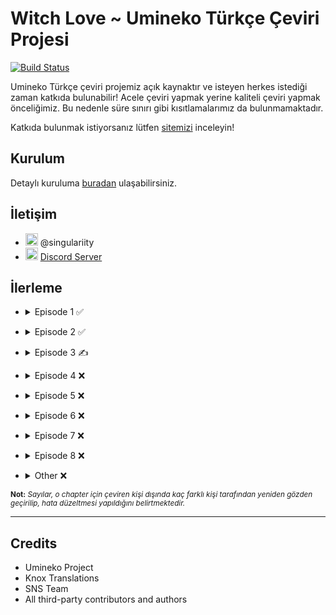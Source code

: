 # Witch Love ~ Umineko Türkçe Çeviri Projesi

[![Build Status](../../workflows/Build/badge.svg)](../../actions)

Umineko Türkçe çeviri projemiz açık kaynaktır ve isteyen herkes istediği zaman katkıda bulunabilir! Acele çeviri yapmak yerine kaliteli çeviri yapmak önceliğimiz. Bu nedenle süre sınırı gibi kısıtlamalarımız da bulunmamaktadır.

Katkıda bulunmak istiyorsanız lütfen [sitemizi](https://witch-love.com/umineko/contributing/info) inceleyin!

## Kurulum
Detaylı kuruluma [buradan](https://witch-love.com/umineko/installation) ulaşabilirsiniz.

## İletişim
- <img src="https://i.imgur.com/62IuQAp.png" width=20 title="Discord" />  @singulariity
- <img src="https://i.imgur.com/62IuQAp.png" width=20 title="Discord" />  [Discord Server](https://discord.gg/jyD5jn9Vpd)

## İlerleme
* <details>
  <summary>Episode 1 ✅</summary>

   * Story
      * [Chapter 0 (Prologue)](../../tree/master/story/ep1/tr/umi1_op.txt) ✅
      * [Chapter 1](../../tree/master/story/ep1/tr/umi1_1.txt) ✅
      * [Chapter 2](../../tree/master/story/ep1/tr/umi1_2.txt) ✅
      * [Chapter 3](../../tree/master/story/ep1/tr/umi1_3.txt) ✅
      * [Chapter 4](../../tree/master/story/ep1/tr/umi1_4.txt) ✅
      * [Chapter 5](../../tree/master/story/ep1/tr/umi1_5.txt) ✅
      * [Chapter 6](../../tree/master/story/ep1/tr/umi1_6.txt) ✅
      * [Chapter 7](../../tree/master/story/ep1/tr/umi1_7.txt) ✅
      * [Chapter 8](../../tree/master/story/ep1/tr/umi1_8.txt) ✅
      * [Chapter 9](../../tree/master/story/ep1/tr/umi1_9.txt) ✅
      * [Chapter 10](../../tree/master/story/ep1/tr/umi1_10.txt) ✅
      * [Chapter 11](../../tree/master/story/ep1/tr/umi1_11.txt) ✅
      * [Chapter 12](../../tree/master/story/ep1/tr/umi1_12.txt) ✅
      * [Chapter 13](../../tree/master/story/ep1/tr/umi1_13.txt) ✅
      * [Chapter 14](../../tree/master/story/ep1/tr/umi1_14.txt) ✅
      * [Chapter 15](../../tree/master/story/ep1/tr/umi1_15.txt) ✅
      * [Chapter 16](../../tree/master/story/ep1/tr/umi1_16.txt) ✅
      * [Chapter 17](../../tree/master/story/ep1/tr/umi1_17.txt) ✅
      * [Chapter 18 (Tea Party)](../../tree/master/story/ep1/tr/umi1_18.txt) ✅
      * [Chapter 19 (Hidden Tea Party)](../../tree/master/story/ep1/tr/umi1_19.txt) ✅
   * Other
      * [Tips Titles](../../blob/master/script/tr/menu.txt#L2-L9) ✅
      * [Tips Texts](../../blob/master/script/tr/menu.txt#L296-L303) ✅
      * [Grimoire Titles](../../blob/master/script/tr/menu.txt#L57-L67) ✅
      * [Grimoire Texts](../../blob/master/script/tr/menu.txt#L349-L359) ✅
      * [Save/Load Menu](../../blob/master/script/tr/menu.txt#L829-L850) ✅
      * [Chapter Names](../../blob/master/script/tr/menu.txt#L485-L521) ✅
      * [Characters Menu](../../blob/master/script/tr/menu.txt#L1030-L1071) ✅
</details>

* <details>
  <summary>Episode 2 ✅</summary>

   * Story
      * [Chapter 0 (Prologue)](../../tree/master/story/ep2/tr/umi2_op.txt) ✅
      * [Chapter 1](../../tree/master/story/ep2/tr/umi2_1.txt) ✅<sup>1</sup>
      * [Chapter 2](../../tree/master/story/ep2/tr/umi2_2.txt) ✅<sup>1</sup>
      * [Chapter 3](../../tree/master/story/ep2/tr/umi2_3.txt) ✅
      * [Chapter 4](../../tree/master/story/ep2/tr/umi2_4.txt) ✅
      * [Chapter 5](../../tree/master/story/ep2/tr/umi2_5.txt) ✅
      * [Chapter 6](../../tree/master/story/ep2/tr/umi2_6.txt) ✅
      * [Chapter 7](../../tree/master/story/ep2/tr/umi2_7.txt) ✅
      * [Chapter 8](../../tree/master/story/ep2/tr/umi2_8.txt) ✅
      * [Chapter 9](../../tree/master/story/ep2/tr/umi2_9.txt) ✅
      * [Chapter 10](../../tree/master/story/ep2/tr/umi2_10.txt) ✅
      * [Chapter 11](../../tree/master/story/ep2/tr/umi2_11.txt) ✅
      * [Chapter 12](../../tree/master/story/ep2/tr/umi2_12.txt) ✅
      * [Chapter 13](../../tree/master/story/ep2/tr/umi2_13.txt) ✅
      * [Chapter 14](../../tree/master/story/ep2/tr/umi2_14.txt) ✅
      * [Chapter 15](../../tree/master/story/ep2/tr/umi2_15.txt) ✅
      * [Chapter 16](../../tree/master/story/ep2/tr/umi2_16.txt) ✅
      * [Chapter 17](../../tree/master/story/ep2/tr/umi2_17.txt) ✅
      * [Chapter 18](../../tree/master/story/ep2/tr/umi2_18.txt) ✅
      * [Chapter 19 (Tea Party)](../../tree/master/story/ep2/tr/umi2_19.txt) ✅
         * [Song: Melody](../../../umineko-scripting-tr-files/tree/master/files/video/sub/58_tr.ass) ✅
      * [Chapter 20 (Hidden Tea Party)](../../tree/master/story/ep2/tr/umi2_20.txt) ✅
   * Other
      * [Tips Titles](../../blob/master/script/tr/menu.txt#L11-L18) ✅
      * [Tips Texts](../../blob/master/script/tr/menu.txt#L305-L312) ✅
      * [Grimoire Titles](../../blob/master/script/tr/menu.txt#L69-L73) ✅
      * [Grimoire Texts](../../blob/master/script/tr/menu.txt#L362-L366) ✅
      * [Save/Load Menu](../../blob/master/script/tr/menu.txt#L851-L872) ✅
      * [Chapter Names](../../blob/master/script/tr/menu.txt#L522-L560) ✅
      * [Characters Menu](../../blob/master/script/tr/menu.txt#L1073-L1132) ✅
</details>

* <details>
  <summary>Episode 3 ✍️</summary>

   * Story
      * [Chapter 0 (Prologue)](../../tree/master/story/ep3/tr/umi3_op.txt) ✅<sup>1</sup>
      * [Chapter 1](../../tree/master/story/ep3/tr/umi3_1.txt) ✅<sup>1</sup>
      * [Chapter 2](../../tree/master/story/ep3/tr/umi3_2.txt) ✅<sup>1</sup>
      * [Chapter 3](../../tree/master/story/ep3/tr/umi3_3.txt) ✅<sup>1</sup>
      * [Chapter 4](../../tree/master/story/ep3/tr/umi3_4.txt) ✅<sup>1</sup>
      * [Chapter 5](../../tree/master/story/ep3/tr/umi3_5.txt) ✅<sup>1</sup>
      * [Chapter 6](../../tree/master/story/ep3/tr/umi3_6.txt) `<- Burdayız`
      * [Chapter 7](../../tree/master/story/ep3/tr/umi3_7.txt) ❌
      * [Chapter 8](../../tree/master/story/ep3/tr/umi3_8.txt) ❌
      * [Chapter 9](../../tree/master/story/ep3/tr/umi3_9.txt) ❌
      * [Chapter 10](../../tree/master/story/ep3/tr/umi3_10.txt) ❌
      * [Chapter 11](../../tree/master/story/ep3/tr/umi3_11.txt) ❌
      * [Chapter 12](../../tree/master/story/ep3/tr/umi3_12.txt) ❌
      * [Chapter 13](../../tree/master/story/ep3/tr/umi3_13.txt) ❌
      * [Chapter 14](../../tree/master/story/ep3/tr/umi3_14.txt) ❌
      * [Chapter 15](../../tree/master/story/ep3/tr/umi3_15.txt) ❌
      * [Chapter 16](../../tree/master/story/ep3/tr/umi3_16.txt) ❌
      * [Chapter 17](../../tree/master/story/ep3/tr/umi3_17.txt) ❌
      * [Chapter 18](../../tree/master/story/ep3/tr/umi3_18.txt) ❌
      * [Chapter 19 (Tea Party)](../../tree/master/story/ep3/tr/umi3_19.txt) ❌
      * [Chapter 20 (Hidden Tea Party)](../../tree/master/story/ep3/tr/umi3_20.txt) ❌
         * [Song: activepain](../../../umineko-scripting-tr-files/tree/master/files/video/sub/83_tr.ass) ✅
   * Other
      * [Tips Titles](../../blob/master/script/tr/menu.txt#L20-L26) ✅
      * [Tips Texts](../../blob/master/script/tr/menu.txt#L314-L320) ✅
      * [Grimoire Titles](../../blob/master/script/tr/menu.txt#L81-L85) ✅
      * [Grimoire Texts](../../blob/master/script/tr/menu.txt#L374-L378) ✅
      * [Save/Load Menu](../../blob/master/script/tr/menu.txt#L873-L894) ✅
      * [Chapter Names](../../blob/master/script/tr/menu.txt#L561-L599) ✅
      * [Characters Menu](../../blob/master/script/tr/menu.txt#L1133-L1189) ✅
</details>

* <details>
  <summary>Episode 4 ❌</summary>

   * Story
      * [Chapter 0 (Prologue)](../../tree/master/story/ep4/tr/umi4_op.txt) ❌
      * [Chapter 1](../../tree/master/story/ep4/tr/umi4_1.txt) ❌
      * [Chapter 2](../../tree/master/story/ep4/tr/umi4_2.txt) ❌
      * [Chapter 3](../../tree/master/story/ep4/tr/umi4_3.txt) ❌
      * [Chapter 4](../../tree/master/story/ep4/tr/umi4_4.txt) ❌
      * [Chapter 5](../../tree/master/story/ep4/tr/umi4_5.txt) ❌
      * [Chapter 6](../../tree/master/story/ep4/tr/umi4_6.txt) ❌
      * [Chapter 7](../../tree/master/story/ep4/tr/umi4_7.txt) ❌
      * [Chapter 8](../../tree/master/story/ep4/tr/umi4_8.txt) ❌
      * [Chapter 9](../../tree/master/story/ep4/tr/umi4_9.txt) ❌
      * [Chapter 10](../../tree/master/story/ep4/tr/umi4_10.txt) ❌
      * [Chapter 11](../../tree/master/story/ep4/tr/umi4_11.txt) ❌
      * [Chapter 12](../../tree/master/story/ep4/tr/umi4_12.txt) ❌
      * [Chapter 13](../../tree/master/story/ep4/tr/umi4_13.txt) ❌
      * [Chapter 14](../../tree/master/story/ep4/tr/umi4_14.txt) ❌
      * [Chapter 15](../../tree/master/story/ep4/tr/umi4_15.txt) ❌
      * [Chapter 16](../../tree/master/story/ep4/tr/umi4_16.txt) ❌
      * [Chapter 17](../../tree/master/story/ep4/tr/umi4_17.txt) ❌
      * [Chapter 18](../../tree/master/story/ep4/tr/umi4_18.txt) ❌
      * [Chapter 19](../../tree/master/story/ep4/tr/umi4_19.txt) ❌
      * [Chapter 20 (Tea Party)](../../tree/master/story/ep4/tr/umi4_20.txt) ❌
         * [Song: Discode](../../../umineko-scripting-tr-files/tree/master/files/video/sub/109_tr.ass) ✅
      * [Chapter 21 (Hidden Tea Party)](../../tree/master/story/ep4/tr/umi4_21.txt) ❌
   * Other
      * [Tips Titles](../../blob/master/script/tr/menu.txt#L28-L35) ✅
      * [Tips Texts](../../blob/master/script/tr/menu.txt#L322-L329) ❌
      * [Grimoire Titles](../../blob/master/script/tr/menu.txt#L93-L102) ✅
      * [Grimoire Texts](../../blob/master/script/tr/menu.txt#L386-L395) ❌
      * [Save/Load Menu](../../blob/master/script/tr/menu.txt#L895-L917) ✅
      * [Chapter Names](../../blob/master/script/tr/menu.txt#L600-L640) ✅
      * [Characters Menu](../../blob/master/script/tr/menu.txt#L1191-L1276) ❌
</details>

* <details>
  <summary>Episode 5 ❌</summary>

   * Story
      * [Chapter 0 (Prologue)](../../tree/master/story/ep5/tr/umi5_op.txt) ❌
      * [Chapter 1](../../tree/master/story/ep5/tr/umi5_1.txt) ❌
      * [Chapter 2](../../tree/master/story/ep5/tr/umi5_2.txt) ❌
      * [Chapter 3](../../tree/master/story/ep5/tr/umi5_3.txt) ❌
      * [Chapter 4](../../tree/master/story/ep5/tr/umi5_4.txt) ❌
      * [Chapter 5](../../tree/master/story/ep5/tr/umi5_5.txt) ❌
      * [Chapter 6](../../tree/master/story/ep5/tr/umi5_6.txt) ❌
      * [Chapter 7](../../tree/master/story/ep5/tr/umi5_7.txt) ❌
      * [Chapter 8](../../tree/master/story/ep5/tr/umi5_8.txt) ❌
      * [Chapter 9](../../tree/master/story/ep5/tr/umi5_9.txt) ❌
      * [Chapter 10](../../tree/master/story/ep5/tr/umi5_10.txt) ❌
      * [Chapter 11](../../tree/master/story/ep5/tr/umi5_11.txt) ❌
      * [Chapter 12](../../tree/master/story/ep5/tr/umi5_12.txt) ❌
      * [Chapter 13](../../tree/master/story/ep5/tr/umi5_13.txt) ❌
      * [Chapter 14](../../tree/master/story/ep5/tr/umi5_14.txt) ❌
      * [Chapter 15](../../tree/master/story/ep5/tr/umi5_15.txt) ❌
      * [Chapter 16 (Tea Party)](../../tree/master/story/ep5/tr/umi5_16.txt) ❌
      * [Chapter 17 (Hidden Tea Party)](../../tree/master/story/ep5/tr/umi5_17.txt) ❌
         * [Song: WINGS(Ver hope)](../../../umineko-scripting-tr-files/tree/master/files/video/sub/134_tr.ass) ✅
   * Other
      * [Tips Titles](../../blob/master/script/tr/menu.txt#L38-L42) ✅
      * [Tips Texts](../../blob/master/script/tr/menu.txt#L331-L335) ❌
      * [Grimoire Titles](../../blob/master/script/tr/menu.txt#L105-L110) ✅
      * [Grimoire Texts](../../blob/master/script/tr/menu.txt#L398-L403) ❌
      * [Save/Load Menu](../../blob/master/script/tr/menu.txt#L918-L936) ✅
      * [Chapter Names](../../blob/master/script/tr/menu.txt#L641-L673) ✅
      * [Characters Menu](../../blob/master/script/tr/menu.txt#L1279-L1331) ❌
</details>

* <details>
  <summary>Episode 6 ❌</summary>

   * Story
      * [Chapter 0 (Prologue)](../../tree/master/story/ep6/tr/umi6_op.txt) ❌
      * [Chapter 1](../../tree/master/story/ep6/tr/umi6_1.txt) ❌
      * [Chapter 2](../../tree/master/story/ep6/tr/umi6_2.txt) ❌
      * [Chapter 3](../../tree/master/story/ep6/tr/umi6_3.txt) ❌
      * [Chapter 4](../../tree/master/story/ep6/tr/umi6_4.txt) ❌
      * [Chapter 5](../../tree/master/story/ep6/tr/umi6_5.txt) ❌
      * [Chapter 6](../../tree/master/story/ep6/tr/umi6_6.txt) ❌
      * [Chapter 7](../../tree/master/story/ep6/tr/umi6_7.txt) ❌
      * [Chapter 8](../../tree/master/story/ep6/tr/umi6_8.txt) ❌
      * [Chapter 9](../../tree/master/story/ep6/tr/umi6_9.txt) ❌
      * [Chapter 10](../../tree/master/story/ep6/tr/umi6_10.txt) ❌
      * [Chapter 11](../../tree/master/story/ep6/tr/umi6_11.txt) ❌
      * [Chapter 12](../../tree/master/story/ep6/tr/umi6_12.txt) ❌
      * [Chapter 13](../../tree/master/story/ep6/tr/umi6_13.txt) ❌
      * [Chapter 14](../../tree/master/story/ep6/tr/umi6_14.txt) ❌
      * [Chapter 15](../../tree/master/story/ep6/tr/umi6_15.txt) ❌
      * [Chapter 16](../../tree/master/story/ep6/tr/umi6_16.txt) ❌
      * [Chapter 17](../../tree/master/story/ep6/tr/umi6_17.txt) ❌
      * [Chapter 18](../../tree/master/story/ep6/tr/umi6_18.txt) ❌
         * [Song: birth of new witch(Short Ver)](../../../umineko-scripting-tr-files/tree/master/files/video/sub/160_tr.ass) ✅
      * [Chapter 19 (Tea Party)](../../tree/master/story/ep6/tr/umi6_19.txt) ❌
      * [Chapter 20 (Hidden Tea Party)](../../tree/master/story/ep6/tr/umi6_20.txt) ❌
         * [Song: FISHYAROMA](../../../umineko-scripting-tr-files/tree/master/files/video/sub/161_tr.ass) ✅
   * Other
      * [Tips Titles](../../blob/master/script/tr/menu.txt#L44-L46) ✅
      * [Tips Texts](../../blob/master/script/tr/menu.txt#L337-L339) ❌
      * [Grimoire Titles](../../blob/master/script/tr/menu.txt#L117-L119) ✅
      * [Grimoire Texts](../../blob/master/script/tr/menu.txt#L410-L412) ❌
      * [Save/Load Menu](../../blob/master/script/tr/menu.txt#L937-L958) ✅
      * [Chapter Names](../../blob/master/script/tr/menu.txt#L674-L712) ✅
      * [Characters Menu](../../blob/master/script/tr/menu.txt#L1332-L1401) ❌
</details>

* <details>
  <summary>Episode 7 ❌</summary>

   * Story
      * [Chapter 0 (Prologue)](../../tree/master/story/ep7/tr/umi7_op.txt) ❌
      * [Chapter 1](../../tree/master/story/ep7/tr/umi7_1.txt) ❌
      * [Chapter 2](../../tree/master/story/ep7/tr/umi7_2.txt) ❌
      * [Chapter 3](../../tree/master/story/ep7/tr/umi7_3.txt) ❌
      * [Chapter 4](../../tree/master/story/ep7/tr/umi7_4.txt) ❌
      * [Chapter 5](../../tree/master/story/ep7/tr/umi7_5.txt) ❌
      * [Chapter 6](../../tree/master/story/ep7/tr/umi7_6.txt) ❌
      * [Chapter 7](../../tree/master/story/ep7/tr/umi7_7.txt) ❌
      * [Chapter 8](../../tree/master/story/ep7/tr/umi7_8.txt) ❌
      * [Chapter 9](../../tree/master/story/ep7/tr/umi7_9.txt) ❌
      * [Chapter 10](../../tree/master/story/ep7/tr/umi7_10.txt) ❌
      * [Chapter 11](../../tree/master/story/ep7/tr/umi7_11.txt) ❌
      * [Chapter 12](../../tree/master/story/ep7/tr/umi7_12.txt) ❌
      * [Chapter 13](../../tree/master/story/ep7/tr/umi7_13.txt) ❌
      * [Chapter 14](../../tree/master/story/ep7/tr/umi7_14.txt) ❌
      * [Chapter 15](../../tree/master/story/ep7/tr/umi7_15.txt) ❌
      * [Chapter 16](../../tree/master/story/ep7/tr/umi7_16.txt) ❌
      * [Chapter 17](../../tree/master/story/ep7/tr/umi7_17.txt) ❌
      * [Chapter 18](../../tree/master/story/ep7/tr/umi7_18.txt) ❌
      * [Chapter 19 (Tea Party)](../../tree/master/story/ep7/tr/umi7_19.txt) ❌
      * [Chapter 20 (Hidden Tea Party)](../../tree/master/story/ep7/tr/umi7_20.txt) ❌
         * [Song: without a name ver.sakura ED-size](../../../umineko-scripting-tr-files/tree/master/files/video/sub/186_tr.ass) ✅
   * Other
      * [Tips Titles](../../blob/master/script/tr/menu.txt#L48-L49) ✅
      * [Tips Texts](../../blob/master/script/tr/menu.txt#L341-L342) ❌
      * [Grimoire Titles](../../blob/master/script/tr/menu.txt#L129-L131) ✅
      * [Grimoire Texts](../../blob/master/script/tr/menu.txt#L423-L425) ❌
      * [Save/Load Menu](../../blob/master/script/tr/menu.txt#L959-L980) ✅
      * [Chapter Names](../../blob/master/script/tr/menu.txt#L713-L732) ✅
      * [Characters Menu](../../blob/master/script/tr/menu.txt#L1402-L1441) ❌
</details>

* <details>
  <summary>Episode 8 ❌</summary>

   * Story
      * [Chapter 0 (Prologue)](../../tree/master/story/ep8/tr/umi8_op.txt) ❌
      * [Chapter 1](../../tree/master/story/ep8/tr/umi8_1.txt) ❌
      * [Chapter 2](../../tree/master/story/ep8/tr/umi8_2.txt) ❌
      * [Chapter 3](../../tree/master/story/ep8/tr/umi8_3.txt) ❌
      * [Chapter 4](../../tree/master/story/ep8/tr/umi8_4.txt) ❌
      * [Chapter 5](../../tree/master/story/ep8/tr/umi8_5.txt) ❌
      * [Chapter 6](../../tree/master/story/ep8/tr/umi8_6.txt) ❌
      * [Chapter 7](../../tree/master/story/ep8/tr/umi8_7.txt) ❌
         * [Bern's Puzzle](../../blob/master/script/tr/menu.txt#L1494-L1505) ❌
         * [Bern's Puzzle Menu](../../blob/master/script/tr/menu.txt#L1848-L1878) ✅
         * [Bern's Puzzle Hints](../../blob/master/script/tr/menu.txt#L1880-L1940) ❌
      * [Chapter 8](../../tree/master/story/ep8/tr/umi8_8.txt) ❌
      * [Chapter 9](../../tree/master/story/ep8/tr/umi8_9.txt) ❌
      * [Chapter 10](../../tree/master/story/ep8/tr/umi8_10.txt) ❌
      * [Chapter 11](../../tree/master/story/ep8/tr/umi8_11.txt) ❌
      * [Chapter 12](../../tree/master/story/ep8/tr/umi8_12.txt) ❌
      * [Chapter 13](../../tree/master/story/ep8/tr/umi8_13.txt) ❌
      * [Chapter 14](../../tree/master/story/ep8/tr/umi8_14.txt) ❌
         * [Song: When the Seagulls Cry](../../../umineko-scripting-tr-files/tree/master/files/video/sub/241_tr.ass) ❌
         * [Song: When the Seagulls Cry (Legacy)](../../../umineko-scripting-tr-files/tree/master/files/legacy/sub/tr.ass) ❌
      * [Chapter 15](../../tree/master/story/ep8/tr/umi8_15.txt) ❌
      * [Chapter 16](../../tree/master/story/ep8/tr/umi8_16.txt) ❌
      * [Chapter 17 (Tea Party)](../../tree/master/story/ep8/tr/umi8_17.txt) ❌
      * [Chapter 18 (Hidden Tea Party)](../../tree/master/story/ep8/tr/umi8_18.txt) ❌
         * [Song: Cocoon of White Dreams -Ricordando il passato-](../../../umineko-scripting-tr-files/tree/master/files/video/sub/240_tr.ass) ✅
   * Other
      * [Tips Titles](../../blob/master/script/tr/menu.txt#L51-L54) ✅
      * [Tips Texts](../../blob/master/script/tr/menu.txt#L344-L347) ✅
      * [Grimoire Titles](../../blob/master/script/tr/menu.txt#L141-L143) ✅
      * [Grimoire Texts](../../blob/master/script/tr/menu.txt#L435-L437) ❌
      * [Save/Load Menu](../../blob/master/script/tr/menu.txt#L981-L1000) ✅
      * [Chapter Names](../../blob/master/script/tr/menu.txt#L752-L769) ✅
      * [Characters Menu](../../blob/master/script/tr/menu.txt#L1442-L1493) ❌
</details>

* <details>
  <summary>Other ❌</summary>

   * [credits.txt](../../tree/master/script/tr/credits.txt) ✅
   * [header.txt](../../tree/master/script/tr/header.txt) ✅
   * [menu.txt](../../tree/master/script/tr/menu.txt) ✅
      * [Trophies](../../blob/master/script/tr/menu.txt#L1943-L2024) ✅
   * Opening Lyrics ✅
      * [Opening 1: Igreja of Echoing Vows](../../../umineko-scripting-tr-files/tree/master/files/video/sub/tr.ass) ✅
      * [Chiru Opening 1: The Witch of Occultics](../../../umineko-scripting-tr-files/tree/master/files/video/sub/op56_tr.ass) ✅
      * [Chiru Opening 2: Inanna’s Dream](../../../umineko-scripting-tr-files/tree/master/files/video/sub/op4_tr.ass) ✅
      * [Chiru Opening 3: The Pithos in the Fog](../../../umineko-scripting-tr-files/tree/master/files/video/sub/op78_tr.ass) ✅
   * Omake ❌
      * [Omake 1](../../tree/master/story/omake/tr/umio1.txt) ✅
      * [Omake 2](../../tree/master/story/omake/tr/umio2.txt) ✅
      * [Omake 3](../../tree/master/story/omake/tr/umio3.txt) ✅
      * [Omake 4](../../tree/master/story/omake/tr/umio4.txt) ❌
      * [Omake 5](../../tree/master/story/omake/tr/umio5.txt) ❌
      * [Omake 6](../../tree/master/story/omake/tr/umio6.txt) ✅
      * [Omake 7](../../tree/master/story/omake/tr/umio7.txt) ✅
      * [Omake 8](../../tree/master/story/omake/tr/umio8.txt) ❌
         * [Song: Promise](../../../umineko-scripting-tr-files/tree/master/files/video/sub/132_tr.ass) ❌
      * [Omake 9](../../tree/master/story/omake/tr/umio9.txt) ❌
</details>

<sub>**Not:** *Sayılar, o chapter için çeviren kişi dışında kaç farklı kişi tarafından yeniden gözden geçirilip, hata düzeltmesi yapıldığını belirtmektedir.*</sub>

-----

## Credits
- Umineko Project
- Knox Translations
- SNS Team
- All third-party contributors and authors
